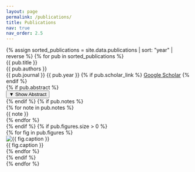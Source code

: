 ```yaml
---
layout: page
permalink: /publications/
title: Publications
nav: true
nav_order: 2.5
---
```


<div class="publications-section">
  {% assign sorted_publications = site.data.publications | sort: "year" | reverse %}
  {% for pub in sorted_publications %}
    <div class="publication-item">
      <div class="publication-content">
        <div class="publication-title">
          {{ pub.title }}
        </div>
        <div class="publication-authors">
          {{ pub.authors }}
        </div>
        <div class="publication-meta">
          <span class="publication-journal">{{ pub.journal }}</span>
          <span class="publication-year">{{ pub.year }}</span>
          {% if pub.scholar_link %}
            <a href="{{ pub.scholar_link }}" target="_blank" class="publication-link">Google Scholar</a>
          {% endif %}
        </div>
        {% if pub.abstract %}
          <div class="abstract-section">
            <button class="abstract-toggle" onclick="toggleAbstract(this)">
              <span class="abstract-icon">▼</span>
              <span class="abstract-text">Show Abstract</span>
            </button>
            <div class="abstract-content" style="display: none;">
              {{ pub.abstract }}
            </div>
          </div>
        {% endif %}
        {% if pub.notes %}
          <div class="publication-notes">
            {% for note in pub.notes %}
              <div class="note-item">{{ note }}</div>
            {% endfor %}
          </div>
        {% endif %}
        {% if pub.figures.size > 0 %}
          <div class="publication-figures">
            <div class="figure-container">
              {% for fig in pub.figures %}
                <div class="figure-item">
                  <img src="{{ fig.image | relative_url }}" alt="{{ fig.caption }}" class="publication-figure">
                  <div class="figure-caption">{{ fig.caption }}</div>
                </div>
              {% endfor %}
            </div>
          </div>
        {% endif %}
      </div>
    </div>
  {% endfor %}
</div>

<script>
function toggleAbstract(button) {
  const content = button.nextElementSibling;
  const icon = button.querySelector('.abstract-icon');
  const text = button.querySelector('.abstract-text');
  
  if (content.style.display === 'none') {
    content.style.display = 'block';
    icon.textContent = '▼';
    text.textContent = 'Hide Abstract';
  } else {
    content.style.display = 'none';
    icon.textContent = '▶';
    text.textContent = 'Show Abstract';
  }
}
</script> 